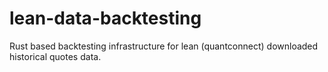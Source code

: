 # lean-data-backtesting
Rust based backtesting infrastructure for lean (quantconnect) downloaded historical quotes data.
